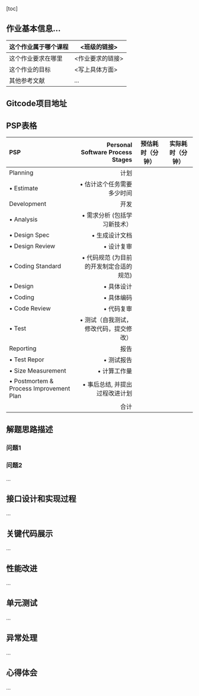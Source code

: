 >

[toc]

 

## 作业基本信息...

| 这个作业属于哪个课程 | <班级的链接>     |
| -------------------- | ---------------- |
| 这个作业要求在哪里   | <作业要求的链接> |
| 这个作业的目标       | <写上具体方面>   |
| 其他参考文献         | ...              |

## Gitcode项目地址

## PSP表格

| PSP                                     |        Personal Software Process Stages | 预估耗时（分钟） | 实际耗时（分钟） |
| :-------------------------------------- | --------------------------------------: | :--------------: | ---------------- |
| Planning                                |                                    计划 |                  |                  |
| • Estimate                              |              • 估计这个任务需要多少时间 |                  |                  |
| Development                             |                                    开发 |                  |                  |
| • Analysis                              |            • 需求分析 (包括学习新技术） |                  |                  |
| • Design Spec                           |                          • 生成设计文档 |                  |                  |
| • Design Review                         |                              • 设计复审 |                  |                  |
| • Coding Standard                       | • 代码规范 (为目前的开发制定合适的规范) |                  |                  |
| • Design                                |                              • 具体设计 |                  |                  |
| • Coding                                |                              • 具体编码 |                  |                  |
| • Code Review                           |                              • 代码复审 |                  |                  |
| • Test                                  |  • 测试（自我测试，修改代码，提交修改） |                  |                  |
| Reporting                               |                                    报告 |                  |                  |
| • Test Repor                            |                              • 测试报告 |                  |                  |
| • Size Measurement                      |                            • 计算工作量 |                  |                  |
| • Postmortem & Process Improvement Plan |          • 事后总结, 并提出过程改进计划 |                  |                  |
|                                         |                                    合计 |                  |                  |

## 解题思路描述

 

### 问题1

 

### 问题2

 

...

 

## 接口设计和实现过程

 

...

 

## 关键代码展示

 

...

 

## 性能改进

 

...

 

## 单元测试

 

...

 

## 异常处理

 

...

 

## 心得体会

 

...